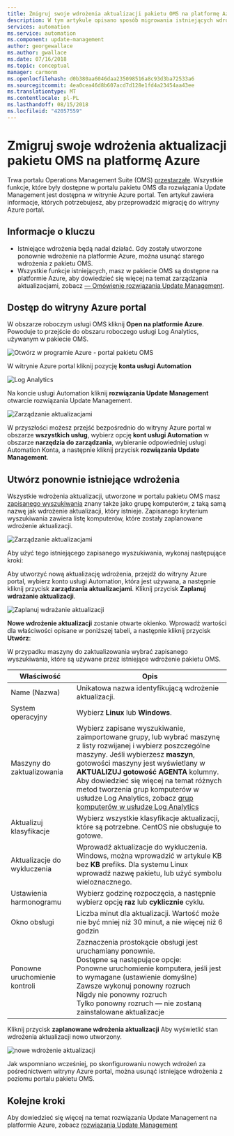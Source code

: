 ```yaml
---
title: Zmigruj swoje wdrożenia aktualizacji pakietu OMS na platformę Azure
description: W tym artykule opisano sposób migrowania istniejących wdrożeń aktualizacji pakietu OMS na platformę Azure
services: automation
ms.service: automation
ms.component: update-management
author: georgewallace
ms.author: gwallace
ms.date: 07/16/2018
ms.topic: conceptual
manager: carmonm
ms.openlocfilehash: d0b380aa6046daa235098516a8c93d3ba72533a6
ms.sourcegitcommit: 4ea0cea46d8b607acd7d128e1fd4a23454aa43ee
ms.translationtype: MT
ms.contentlocale: pl-PL
ms.lasthandoff: 08/15/2018
ms.locfileid: "42057559"
---
```

# <a name="migrate-your-oms-update-deployments-to-azure"></a>Zmigruj swoje wdrożenia aktualizacji pakietu OMS na platformę Azure

Trwa portalu Operations Management Suite (OMS) [przestarzałe](../log-analytics/log-analytics-oms-portal-transition.md). Wszystkie funkcje, które były dostępne w portalu pakietu OMS dla rozwiązania Update Management jest dostępna w witrynie Azure portal. Ten artykuł zawiera informacje, których potrzebujesz, aby przeprowadzić migrację do witryny Azure portal.

## <a name="key-information"></a>Informacje o kluczu

* Istniejące wdrożenia będą nadal działać. Gdy zostały utworzone ponownie wdrożenie na platformie Azure, można usunąć starego wdrożenia z pakietu OMS.
* Wszystkie funkcje istniejących, masz w pakiecie OMS są dostępne na platformie Azure, aby dowiedzieć się więcej na temat zarządzania aktualizacjami, zobacz [— Omówienie rozwiązania Update Management](automation-update-management.md).

## <a name="access-the-azure-portal"></a>Dostęp do witryny Azure portal

W obszarze roboczym usługi OMS kliknij **Open na platformie Azure**. Powoduje to przejście do obszaru roboczego usługi Log Analytics, używanym w pakiecie OMS.

![Otwórz w programie Azure - portal pakietu OMS](media/migrate-oms-update-deployments/link-to-azure-portal.png)

W witrynie Azure portal kliknij pozycję **konta usługi Automation**

![Log Analytics](media/migrate-oms-update-deployments/log-analytics.png)

Na koncie usługi Automation kliknij **rozwiązania Update Management** otwarcie rozwiązania Update Management.

![Zarządzanie aktualizacjami](media/migrate-oms-update-deployments/azure-automation.png)

W przyszłości możesz przejść bezpośrednio do witryny Azure portal w obszarze **wszystkich usług**, wybierz opcję **kont usługi Automation** w obszarze **narzędzia do zarządzania**, wybieranie odpowiedniej usługi Automation Konta, a następnie kliknij przycisk **rozwiązania Update Management**.

## <a name="recreate-existing-deployments"></a>Utwórz ponownie istniejące wdrożenia

Wszystkie wdrożenia aktualizacji, utworzone w portalu pakietu OMS masz [zapisanego wyszukiwania](../log-analytics/log-analytics-computer-groups.md) znany także jako grupę komputerów, z taką samą nazwę jak wdrożenie aktualizacji, który istnieje. Zapisanego kryterium wyszukiwania zawiera listę komputerów, które zostały zaplanowane wdrożenie aktualizacji.

![Zarządzanie aktualizacjami](media/migrate-oms-update-deployments/oms-deployment.png)

Aby użyć tego istniejącego zapisanego wyszukiwania, wykonaj następujące kroki:

Aby utworzyć nową aktualizację wdrożenia, przejdź do witryny Azure portal, wybierz konto usługi Automation, która jest używana, a następnie kliknij przycisk **zarządzania aktualizacjami**. Kliknij przycisk **Zaplanuj wdrażanie aktualizacji**.

![Zaplanuj wdrażanie aktualizacji](media/migrate-oms-update-deployments/schedule-update-deployment.png)

**Nowe wdrożenie aktualizacji** zostanie otwarte okienko. Wprowadź wartości dla właściwości opisane w poniższej tabeli, a następnie kliknij przycisk **Utwórz**:

W przypadku maszyny do zaktualizowania wybrać zapisanego wyszukiwania, które są używane przez istniejące wdrożenie pakietu OMS.

| Właściwość | Opis |
| --- | --- |
|Name (Nazwa) |Unikatowa nazwa identyfikującą wdrożenie aktualizacji. |
|System operacyjny| Wybierz **Linux** lub **Windows**.|
|Maszyny do zaktualizowania |Wybierz zapisane wyszukiwanie, zaimportowane grupy, lub wybrać maszynę z listy rozwijanej i wybierz poszczególne maszyny. Jeśli wybierzesz **maszyn**, gotowości maszyny jest wyświetlany w **AKTUALIZUJ gotowość AGENTA** kolumny.</br> Aby dowiedzieć się więcej na temat różnych metod tworzenia grup komputerów w usłudze Log Analytics, zobacz [grup komputerów w usłudze Log Analytics](../log-analytics/log-analytics-computer-groups.md) |
|Aktualizuj klasyfikacje|Wybierz wszystkie klasyfikacje aktualizacji, które są potrzebne. CentOS nie obsługuje to gotowe.|
|Aktualizacje do wykluczenia|Wprowadź aktualizacje do wykluczenia. Windows, można wprowadzić w artykule KB bez **KB** prefiks. Dla systemu Linux wprowadź nazwę pakietu, lub użyć symbolu wieloznacznego.  |
|Ustawienia harmonogramu|Wybierz godzinę rozpoczęcia, a następnie wybierz opcję **raz** lub **cyklicznie** cyklu.|| Okno obsługi |Liczba minut dla aktualizacji. Wartość nie może być mniejsza niż 30 minut lub więcej niż 6 godzin. |
| Okno obsługi |Liczba minut dla aktualizacji. Wartość może nie być mniej niż 30 minut, a nie więcej niż 6 godzin |
| Ponowne uruchomienie kontroli| Zaznaczenia prostokącie obsługi jest uruchamiany ponownie.</br>Dostępne są następujące opcje:</br>Ponowne uruchomienie komputera, jeśli jest to wymagane (ustawienie domyślne)</br>Zawsze wykonuj ponowny rozruch</br>Nigdy nie ponowny rozruch</br>Tylko ponowny rozruch — nie zostaną zainstalowane aktualizacje|

Kliknij przycisk **zaplanowane wdrożenia aktualizacji** Aby wyświetlić stan wdrożenia aktualizacji nowo utworzony.

![nowe wdrożenie aktualizacji](media/migrate-oms-update-deployments/new-update-deployment.png)

Jak wspomniano wcześniej, po skonfigurowaniu nowych wdrożeń za pośrednictwem witryny Azure portal, można usunąć istniejące wdrożenia z poziomu portalu pakietu OMS.

## <a name="next-steps"></a>Kolejne kroki

Aby dowiedzieć się więcej na temat rozwiązania Update Management na platformie Azure, zobacz [rozwiązania Update Management](automation-update-management.md)